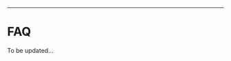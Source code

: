 <!-- ---
layout: f25
title: FAQ
nav_order: 8 -->
---

# FAQ

To be updated...

<!-- # For Current Students

## Quiz

Q: Is the quiz open-book or closed book?
{: .fw-700 }

A: It’s open-book. Though you might have a hard time answering them if you don’t know and understand the content.

Q: Will the correct answers of quizzes and explanations be provided? Should I ask on Piazza if I have any doubts about the quiz?
{: .fw-700 }

A: You’ll get to see answers to the quiz post the deadline. If you have any questions feel free to ask them afterwards.

## Project

Q: How can we access the sample solutions? I don't think my code is the best and want to look into some references.
{: .fw-700 }

A: You’ll need to come to OH to discuss that.

## AIV

Q: Can we use some portion of the official docs for the library? 
{: .fw-700 }

A: All official docs are fair game to students, and we **expect** you to use them as you work on the assignments. Please, however, add any references to the docs if they include more than 2-3 lines of sample code that you are pulling from. It helps us attribute your code to the right location.


Q: Can we use such and such Medium articles?
{: .fw-700 }

A: It depends. You should ask us on Piazza if you have any questions. In general, the rule of thumb is that, if the page contains more than 2-3 lines of real code, I'd **avoid** it. **The official docs, coupled with the primers,** should be enough for most assignments. 

Note: **You should always write your code from scratch in this course, copying as little code as possible. If you have general concept questions,** say "why is this particular thing the way it is", these are wonderful Piazza questions! Please ask them, as we love to answer those questions!

Q: I'm stuck on some error message. Can I cite the resource that helped me out of it? 
{: .fw-700 }

A: Yes. You're allowed to search error messages and use their results to help you out. **You will need to cite any and all such resources of that type.** We understand that using such resources is recommended for this approach, but we also would like to remind you to make it clear wherever you are taking this code from and to take the time to **understand why it works,** as that can be very important for future solutions. **The projects on this course build on one another conceptually–not understanding some tool will come back to haunt you later on.**
 
Q: What is checked for an AIV? 
{: .fw-700 }

A: All submissions are checked, not just the last submission.

Q: Some algorithms usually have a single type of implementation. If the majority have implemented it similarly, will it be an AIV?
{: .fw-700 }

A: In our experience, this is not the case. Given that we ask for variations on these algorithms, students tend to implement these variations rather differently. While the high-level idea might be the same, the exact lines of code you'll put in to solve that problem will be different enough for AIV purposes.

Q: ​​If I looked up the official document of Pandas to find the right function to use, for instance, the conversion of timestamp, we shall include the document in the reference if we take more than 2-3 lines from the documentation. But I basically just looked at the examples of functions and learned about their use. Do I need to include the official doc in my reference in this case?
{: .fw-700 }

A: Usually, unless you actually use more than 2-3 lines of the code from examples or illustrations of official documents, you do not need to cite them in references as you are expected to look up the definitions of APIs and functions using the official docs. 

Q: ​​Will using only one line of code from an online resource cause an AIV?
{: .fw-700 }

A: If you put it in references and cite it accordingly you should be fine.

Q: If I looked up some functions in the Numpy documentation to know how to use the function, I don't need to add it to the reference, right?
{: .fw-700 }

A: You don’t need to.

Q: I submitted the project but forgot to add the source of a Medium article I referred to. My code is quite similar to the one in that article despite some subtle differences. Should I re-submit the project with the reference file?
{: .fw-700 }

A: Yes, please.

## Grade
Q: Will a grade scale be officially released for the course (the numeric cutoffs for each letter grade)?
{: .fw-700 }

A: We don’t release one, namely as it depends on the distribution of grades in a single semester.

Q: I saw the requirements to get a pass grade in this course:
{: .fw-700 }

![P/NP Image]({{ site.baseurl }}{{ page.subpath }}/assets/images/p-np-image.png)
{: style="max-width: 800px"}

Does that mean that none of the quiz scores count for the grade? Also, are the scores for other projects beside project 6 and 7 count for the grade?
{: .fw-700 }

A: To clarify:
1. These are requirements **in addition** to getting a passing grade in the class. Thus, you'll need to get at least the grade that your program specifies as a pass to pass the course (usually close to a C-, but check with your program for specifics).

2. Quiz scores count for your grade, so they'll be important to passing due to the above grade requirement.

3. As stated in the snipped you have posted, you need to get a non-zero grade on each project to pass, beyond the grade requirement.

## OPE

Q: What is an OPE?
{: .fw-700 }

A: Online Programming Exercise

Q: In this week's OPE, in our group, not everyone gets to play a different role. Is this to be expected?
{: .fw-700 }

A: Yes. It's meant to simulate a realistic environment, where everyone does not always have a role.

Q: Do we have access to past OPE questions after our session and time in the future?
{: .fw-700 }

A: You can always download the OPE questions if you submitted them on Sail(), but otherwise no.

Q: ​​I missed the OPE. Could the questions which were asked during the OPE be shared after the deadlines so that I can practice on my own?
{: .fw-700 }

A: The goal of OPE is to test your collaborative skills, so it doesn’t make sense for you to do it alone. I don’t think you should worry about practicing questions because each OPE is on different topics and the Primers provide enough practice.

## TA/RA Opportunities

Q: I am interested in becoming a TA for the next semester. When will the opportunity become available and what do I do to prepare myself to be considered?
{: .fw-700 }

A: An announcement for TA positions will be posted on Piazza during the last few weeks of the course. We are looking for students who are both exceptional academically and enthusiastic to help other students succeed. To be a potential candidate, you should excel in the course and be an active member on Piazza answering public questions and/or offering complementary. These are two important factors to be considered for the TA position.

Q: I am interested in becoming a RA for the next semester. When will the opportunity become available and what do I do to prepare myself to be considered?
{: .fw-700 }

A: An RA’s duty is to assist with course development and other course-related research activities. RA positions are not available every semester, but keep an eye out for future opportunities should one arise.

# For Incoming or Prospective Students

Q: Where do I find information about the course content?
{: .fw-700 }

A: To find information about the course content including learning objectives, project descriptions, and conceptual topics, please see the Syllabus.

Q: I’m not sure if I have met the prerequisites of the course. Where do I find the course prerequisites and how do I prepare for them?
{: .fw-700 }

A: Please find the prerequisites under Syllabus/Overview. Also, feel free to check out the recommended preparatory courses to better prepare yourself for 11-637 under Related Courses/Preparatory courses for FCDS

Q: How do I register for the course?
{: .fw-700 }

A: For current and incoming CMU students, please register using the [Student Information Online (SIO)](https://s3.as.cmu.edu/sio/index.html){:target="_blank"} system. For non-CMU students, please Contact Us.

Q: I am on the waiting list. What should I do?
{: .fw-700 }

A: We periodically admit students from the waiting list to the course roster if space allows. If you have a special or urgent request, please Contact Us. -->
